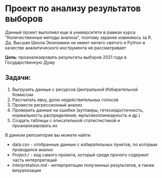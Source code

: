 # Проект по анализу результатов выборов 

Данный проект выполнял еще в университете в рамках курса "Количественные методы анализа", поэтому заранее извиняюсь за R. Да, Высшая Школа Экономики не имеет ничего святого и Python в качестве аналитического инструмента не рассматривает 

**Цель**: проанализировать результаты выборов 2021 года в Государственную Думу

## Задачи: 
1. Выгрузить данные с ресурсов Центральной Избирательной Комиссии
2. Рассчитать явку, долю недействительных голосов
3. Провести регрессионный анализ
4. Проверить данные на ошибки (аутлаеры, гетескедостичность, нормальность распределения, мультиколлинеарность и др.)
5. Создать таблицы с описательной статистистикой и проанализировать их

В данном репозиторие вы можете найти:
- data.csv - отобранные данные с избирательных пунктов, по которым проводился анализ
- Project.r - код самого проекта, который среди прочего содержит часть интерпретаций
- interpretation.md - интерпретации полученных результатов, а также визуализации 

